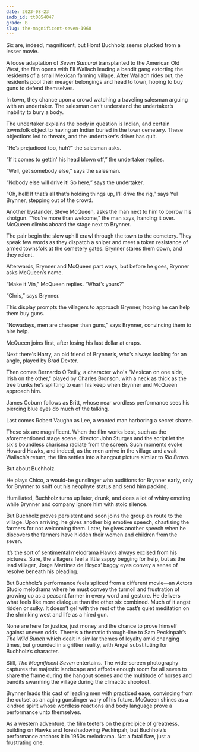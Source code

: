 ```yaml
---
date: 2023-08-23
imdb_id: tt0054047
grade: B
slug: the-magnificent-seven-1960
---
```


Six are, indeed, magnificent, but Horst Buchholz seems plucked from a lesser movie.

<!-- end -->

A loose adaptation of <span data-imdb-id="tt0047478">_Seven Samurai_</span> transplanted to the American Old West, the film opens with Eli Wallach leading a bandit gang extorting the residents of a small Mexican farming village. After Wallach rides out, the residents pool their meager belongings and head to town, hoping to buy guns to defend themselves.

In town, they chance upon a crowd watching a traveling salesman arguing with an undertaker. The salesman can’t understand the undertaker’s inability to bury a body.

The undertaker explains the body in question is Indian, and certain townsfolk object to having an Indian buried in the town cemetery. These objections led to threats, and the undertaker’s driver has quit.

“He’s prejudiced too, huh?” the salesman asks.

“If it comes to gettin' his head blown off,” the undertaker replies.

“Well, get somebody else,” says the salesman.

“Nobody else will drive it! So here,” says the undertaker.

“Oh, hell! If that’s all that’s holding things up, I’ll drive the rig,” says Yul Brynner, stepping out of the crowd.

Another bystander, Steve McQueen, asks the man next to him to borrow his shotgun. “You’re more than welcome,” the man says, handing it over. McQueen climbs aboard the stage next to Brynner.

The pair begin the slow uphill crawl through the town to the cemetery. They speak few words as they dispatch a sniper and meet a token resistance of armed townsfolk at the cemetery gates. Brynner stares them down, and they relent.

Afterwards, Brynner and McQueen part ways, but before he goes, Brynner asks McQueen’s name.

“Make it Vin,” McQueen replies. “What’s yours?”

“Chris,” says Brynner.

This display prompts the villagers to approach Brynner, hoping he can help them buy guns.

“Nowadays, men are cheaper than guns,” says Brynner, convincing them to hire help.

McQueen joins first, after losing his last dollar at craps.

Next there's Harry, an old friend of Brynner’s, who’s always looking for an angle, played by Brad Dexter.

Then comes Bernardo O’Reilly, a character who's "Mexican on one side, Irish on the other," played by Charles Bronson, with a neck as thick as the tree trunks he’s splitting to earn his keep when Brynner and McQueen approach him.

James Coburn follows as Britt, whose near wordless performance sees his piercing blue eyes do much of the talking.

Last comes Robert Vaughn as Lee, a wanted man harboring a secret shame.

These six are magnificent. When the film works best, such as the aforementioned stage scene, director John Sturges and the script let the six's boundless charisma radiate from the screen. Such moments evoke Howard Hawks, and indeed, as the men arrive in the village and await Wallach’s return, the film settles into a hangout picture similar to <span data-imdb-id="tt0053221">_Rio Bravo_</span>.

But about Buchholz.

He plays Chico, a would-be gunslinger who auditions for Brynner early, only for Brynner to sniff out his neophyte status and send him packing.

Humiliated, Buchholz turns up later, drunk, and does a lot of whiny emoting while Brynner and company ignore him with stoic silence.

But Buchholz proves persistent and soon joins the group en route to the village. Upon arriving, he gives another big emotive speech, chastising the farmers for not welcoming them. Later, he gives another speech when he discovers the farmers have hidden their women and children from the seven.

It’s the sort of sentimental melodrama Hawks always excised from his pictures. Sure, the villagers feel a little sappy begging for help, but as the lead villager, Jorge Martínez de Hoyos’ baggy eyes convey a sense of resolve beneath his pleading.

But Buchholz’s performance feels spliced from a different movie—an Actors Studio melodrama where he must convey the turmoil and frustration of growing up as a peasant farmer in every word and gesture. He delivers what feels like more dialogue than the other six combined. Much of it angst ridden or sulky. It doesn’t gel with the rest of the cast’s quiet meditation on the shrinking west and life as a hired gun.

None are here for justice, just money and the chance to prove himself against uneven odds. There’s a thematic through-line to Sam Peckinpah’s <span data-imdb-id="tt0065214">_The Wild Bunch_</span> which dealt in similar themes of loyalty amid changing times, but grounded in a grittier reality, with Angel substituting for Buchholz’s character.

Still, _The Magnificent Seven_ entertains. The wide-screen photography captures the majestic landscape and affords enough room for all seven to share the frame during the hangout scenes and the multitude of horses and bandits swarming the village during the climactic shootout.

Brynner leads this cast of leading men with practiced ease, convincing from the outset as an aging gunslinger wary of his future. McQueen shines as a kindred spirit whose wordless reactions and body language prove a performance unto themselves.

As a western adventure, the film teeters on the precipice of greatness, building on Hawks and foreshadowing Peckinpah, but Buchholz’s performance anchors it in 1950s melodrama. Not a fatal flaw, just a frustrating one.
